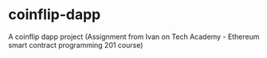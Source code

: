 # coinflip-dapp
A coinflip dapp project (Assignment from Ivan on Tech Academy - Ethereum smart contract programming 201 course)
